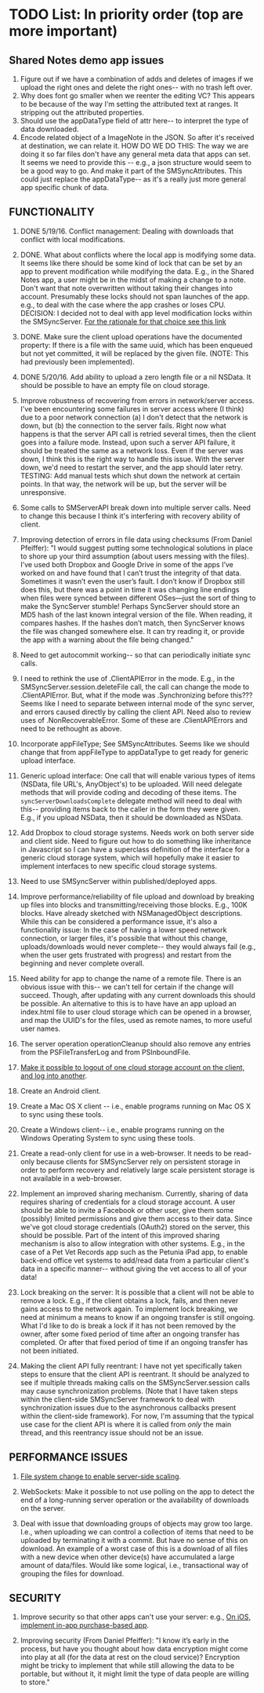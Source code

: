 # TODO List: In priority order (top are more important)

## Shared Notes demo app issues

1. Figure out if we have a combination of adds and deletes of images if we upload the right ones and delete the right ones-- with no trash left over.
1. Why does font go smaller when we reenter the editing VC? This appears to be because of the way I'm setting the attributed text at ranges. It stripping out the attributed properties.
1. Should use the appDataType field of attr here-- to interpret the type of data downloaded.
1. Encode related object of a ImageNote in the JSON. So after it's received at destination, we can relate it. HOW DO WE DO THIS: The way we are doing it so far files don't have any general meta data that apps can set. It seems we need to provide this -- e.g., a json structure would seem to be a good way to go. And make it part of the SMSyncAttributes. This could just replace the appDataType-- as it's a really just more general app specific chunk of data.

## FUNCTIONALITY

1. DONE 5/19/16. Conflict management: Dealing with downloads that conflict with local modifications.
1. DONE. What about conflicts where the local app is modifying some data. It seems like there should be some kind of lock that can be set by an app to prevent modification while modifying the data. E.g., in the Shared Notes app, a user might be in the midst of making a change to a note. Don't want that note overwritten without taking their changes into account. Presumably these locks should not span launches of the app. e.g., to deal with the case where the app crashes or loses CPU. DECISION: I decided not to deal with app level modification locks within the SMSyncServer. [For the rationale for that choice see this link](http://www.spasticmuffin.biz/blog/2016/05/11/conflict-management-in-the-smsyncserver/)

1. DONE. Make sure the client upload operations have the documented property: If there is a file with the same uuid, which has been enqueued but not yet committed, it will be replaced by the given file. (NOTE: This had previously been implemented).

1. DONE 5/20/16. Add ability to upload a zero length file or a nil NSData. It should be possible to have an empty file on cloud storage.

1. Improve robustness of recovering from errors in network/server access. I've been encountering some failures in server access where (I think) due to a poor network connection (a) I don't detect that the network is down, but (b) the connection to the server fails. Right now what happens is that the server API call is retried several times, then the client goes into a failure mode. Instead, upon such a server API failure, it should be treated the same as a network loss. Even if the server was down, I think this is the right way to handle this issue. With the server down, we'd need to restart the server, and the app should later retry. TESTING: Add manual tests which shut down the network at certain points. In that way, the network will be up, but the server will be unresponsive.

1. Some calls to SMServerAPI break down into multiple server calls. Need to change this because I think it's interfering with recovery ability of client.

1. Improving detection of errors in file data using checksums (From Daniel Pfeiffer): "I would suggest putting some technological solutions in place to shore up your third assumption (about users messing with the files). I’ve used both Dropbox and Google Drive in some of the apps I’ve worked on and have found that I can’t trust the integrity of that data. Sometimes it wasn’t even the user’s fault. I don’t know if Dropbox still does this, but there was a point in time it was changing line endings when files were synced between different OSes—just the sort of thing to make the SyncServer stumble! Perhaps SyncServer should store an MD5 hash of the last known integral version of the file. When reading, it compares hashes. If the hashes don’t match, then SyncServer knows the file was changed somewhere else. It can try reading it, or provide the app with a warning about the file being changed."

1. Need to get autocommit working-- so that can periodically initiate sync calls.

1. I need to rethink the use of .ClientAPIError in the mode. E.g., in the SMSyncServer.session.deleteFile call, the call can change the mode to .ClientAPIError. But, what if the mode was .Synchronizing before this??? Seems like I need to separate between internal mode of the sync server, and errors caused directly by calling the client API. Need also to review uses of .NonRecoverableError. Some of these are .ClientAPIErrors and need to be rethought as above.

1. Incorporate appFileType; See SMSyncAttributes. Seems like we should change that from appFileType to appDataType to get ready for generic upload interface.
 
1. Generic upload interface: One call that will enable various types of items (NSData, file URL's, AnyObject's) to be uploaded. Will need delegate methods that will provide coding and decoding of these items. The `syncServerDownloadsComplete` delegate method will need to deal with this-- providing items back to the caller in the form they were given. E.g., if you upload NSData, then it should be downloaded as NSData.

1. Add Dropbox to cloud storage systems. Needs work on both server side and client side. Need to figure out how to do something like inheritance in Javascript so I can have a superclass definition of the interface for a generic cloud storage system, which will hopefully make it easier to implement interfaces to new specific cloud storage systems.

1. Need to use SMSyncServer within published/deployed apps.

1. Improve performance/reliability of file upload and download by breaking up files into blocks and transmitting/receiving those blocks. E.g., 100K blocks. Have already sketched with NSManagedObject descriptions. While this can be considered a performance issue, it's also a functionality issue: In the case of having a lower speed network connection, or larger files, it's possible that without this change, uploads/downloads would never complete-- they would always fail (e.g., when the user gets frustrated with progress) and restart from the beginning and never complete overall.

1. Need ability for app to change the name of a remote file. There is an obvious issue with this-- we can't tell for certain if the change will succeed. Though, after updating with any current downloads this should be possible. An alternative to this is to have have an app upload an index.html file to user cloud storage which can be opened in a browser, and map the UUID's for the files, used as remote names, to more useful user names.

1. The server operation operationCleanup should also remove any entries from the PSFileTransferLog and from PSInboundFile.

1. [Make it possible to logout of one cloud storage account on the client, and log into another](http://www.spasticmuffin.biz/blog/2016/04/02/design-issue-changing-cloud-storage-accounts-with-the-smsyncserver/).

1. Create an Android client.

1. Create a Mac OS X client -- i.e., enable programs running on Mac OS X to sync using these tools.

1. Create a Windows client-- i.e., enable programs running on the Windows Operating System to sync using these tools.

1. Create a read-only client for use in a web-browser. It needs to be read-only because clients for SMSyncServer rely on persistent storage in order to perform recovery and relatively large scale persistent storage is not available in a web-browser.

1. Implement an improved sharing mechanism. Currently, sharing of data requires sharing of credentials for a cloud storage account. A user should be able to invite a Facebook or other user, give them some (possibly) limited permissions and give them access to their data. Since we've got cloud storage credentials (OAuth2) stored on the server, this should be possible. Part of the intent of this improved sharing mechanism is also to allow integration with other systems. E.g., in the case of a Pet Vet Records app such as the Petunia iPad app, to enable back-end office vet systems to add/read data from a particular client's data in a specific manner-- without giving the vet access to all of your data!

1. Lock breaking on the server: It is possible that a client will not be able to remove a lock. E.g., if the client obtains a lock, fails, and then never gains access to the network again. To implement lock breaking, we need at minimum a means to know if an ongoing transfer is still ongoing. What I'd like to do is break a lock if it has not been removed by the owner, after some fixed period of time after an ongoing transfer has completed. Or after that fixed period of time if an ongoing transfer has not been initiated.

1. Making the client API fully reentrant: I have not yet specifically taken steps to ensure that the client API is reentrant. It should be analyzed to see if multiple threads making calls on the SMSyncServer.session calls may cause synchronization problems. (Note that I have taken steps within the client-side SMSyncServer framework to deal with synchronization issues due to the asynchronous callbacks present within the client-side framework). For now, I'm assuming that the typical use case for the client API is where it is called from *only* the main thread, and this reentrancy issue should not be an issue.

## PERFORMANCE ISSUES

1. [File system change to enable server-side scaling](http://www.spasticmuffin.biz/blog/2016/05/09/re-architecting-the-smsyncserver-file-system/).

1. WebSockets: Make it possible to not use polling on the app to detect the end of a long-running server operation or the availability of downloads on the server.

1. Deal with issue that downloading groups of objects may grow too large. I.e., when uploading we can control a collection of items that need to be uploaded by terminating it with a commit. But have no sense of this on download. An example of a worst case of this is a download of all files with a new device when other device(s) have accumulated a large amount of data/files. Would like some logical, i.e., transactional way of grouping the files for download.

## SECURITY

1. Improve security so that other apps can't use your server: e.g., [On iOS, implement in-app purchase-based app](security.http://stackoverflow.com/questions/29212225/is-there-a-way-to-verify-that-an-identifier-for-vendor-idfv-is-valid).

1. Improving security (From Daniel Pfeiffer): "I know it’s early in the process, but have you thought about how data encryption might come into play at all (for the data at rest on the cloud service)? Encryption might be tricky to implement that while still allowing the data to be portable, but without it, it might limit the type of data people are willing to store."

